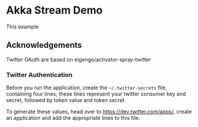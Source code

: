 # Akka Stream Demo

This example

## Acknowledgements

Twitter OAuth are based on eigengo/activator-spray-twitter

### Twitter Authentication

Before you run the application, create the ``~/.twitter-secrets`` file, containing four lines;
these lines represent your twitter consumer key and secret, followed by token value and token secret.

To generate these values, head over to https://dev.twitter.com/apps/, create an application and add the
appropriate lines to this file.
